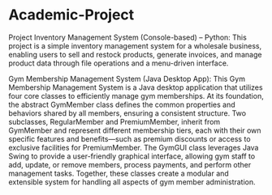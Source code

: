 # Academic-Project
Project Inventory Management System (Console-based) – Python: This project is a simple inventory management system for a wholesale business, enabling users to sell and restock products, generate invoices, and manage product data through file operations and a menu-driven interface.

Gym Membership Management System (Java Desktop App): This Gym Membership Management System is a Java desktop application that utilizes four core classes to efficiently manage gym memberships. At its foundation, the abstract GymMember class defines the common properties and behaviors shared by all members, ensuring a consistent structure. Two subclasses, RegularMember and PremiumMember, inherit from GymMember and represent different membership tiers, each with their own specific features and benefits—such as premium discounts or access to exclusive facilities for PremiumMember. The GymGUI class leverages Java Swing to provide a user-friendly graphical interface, allowing gym staff to add, update, or remove members, process payments, and perform other management tasks. Together, these classes create a modular and extensible system for handling all aspects of gym member administration.

